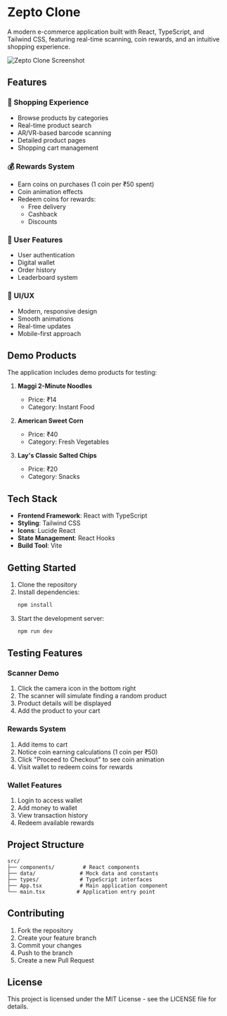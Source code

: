 # Zepto Clone

A modern e-commerce application built with React, TypeScript, and Tailwind CSS, featuring real-time scanning, coin rewards, and an intuitive shopping experience.

![Zepto Clone Screenshot](https://images.unsplash.com/photo-1542838132-92c53300491e?auto=format&fit=crop&q=80)

## Features

### 🛒 Shopping Experience
- Browse products by categories
- Real-time product search
- AR/VR-based barcode scanning
- Detailed product pages
- Shopping cart management

### 💰 Rewards System
- Earn coins on purchases (1 coin per ₹50 spent)
- Coin animation effects
- Redeem coins for rewards:
  - Free delivery
  - Cashback
  - Discounts

### 👤 User Features
- User authentication
- Digital wallet
- Order history
- Leaderboard system

### 📱 UI/UX
- Modern, responsive design
- Smooth animations
- Real-time updates
- Mobile-first approach

## Demo Products

The application includes demo products for testing:

1. **Maggi 2-Minute Noodles**
   - Price: ₹14
   - Category: Instant Food

2. **American Sweet Corn**
   - Price: ₹40
   - Category: Fresh Vegetables

3. **Lay's Classic Salted Chips**
   - Price: ₹20
   - Category: Snacks

## Tech Stack

- **Frontend Framework**: React with TypeScript
- **Styling**: Tailwind CSS
- **Icons**: Lucide React
- **State Management**: React Hooks
- **Build Tool**: Vite

## Getting Started

1. Clone the repository
2. Install dependencies:
   ```bash
   npm install
   ```
3. Start the development server:
   ```bash
   npm run dev
   ```

## Testing Features

### Scanner Demo
1. Click the camera icon in the bottom right
2. The scanner will simulate finding a random product
3. Product details will be displayed
4. Add the product to your cart

### Rewards System
1. Add items to cart
2. Notice coin earning calculations (1 coin per ₹50)
3. Click "Proceed to Checkout" to see coin animation
4. Visit wallet to redeem coins for rewards

### Wallet Features
1. Login to access wallet
2. Add money to wallet
3. View transaction history
4. Redeem available rewards

## Project Structure

```
src/
├── components/         # React components
├── data/              # Mock data and constants
├── types/             # TypeScript interfaces
├── App.tsx            # Main application component
└── main.tsx          # Application entry point
```

## Contributing

1. Fork the repository
2. Create your feature branch
3. Commit your changes
4. Push to the branch
5. Create a new Pull Request

## License

This project is licensed under the MIT License - see the LICENSE file for details.
